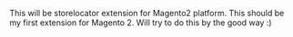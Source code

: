 This will be storelocator extension for Magento2 platform. This should be my first extension
for Magento 2. Will try to do this by the good way :)
